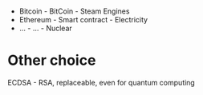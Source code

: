#
- Bitcoin - BitCoin - Steam Engines
- Ethereum - Smart contract -  Electricity
- ...  - ... - Nuclear

# Other choice
ECDSA - RSA, replaceable, even for quantum computing 
